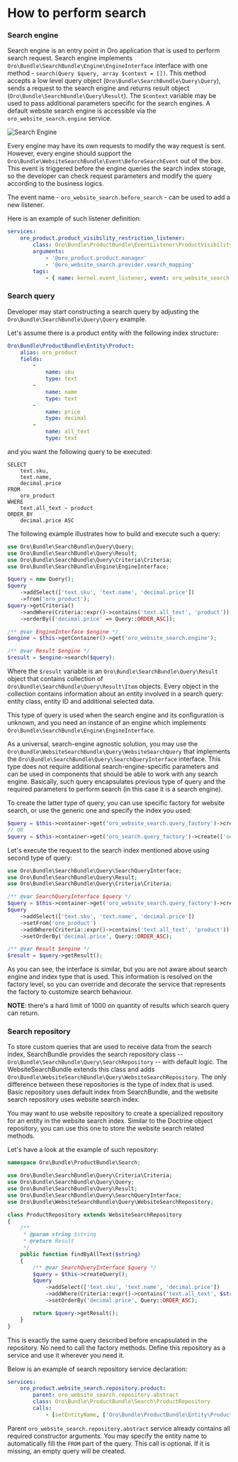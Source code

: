 How to perform search
=====================


### Search engine

Search engine is an entry point in Oro application that is used to perform search request. Search engine implements
 `Oro\Bundle\SearchBundle\Engine\EngineInterface` interface with one method - `search(Query $query, array $context = [])`.
This method accepts a low level query object (`Oro\Bundle\SearchBundle\Query\Query`), sends a request to the
search engine and returns result object (`Oro\Bundle\SearchBundle\Query\Result`). The `$context` variable may be used to pass
additional parameters specific for the search engines. A default website search engine is accessible via the
`oro_website_search.engine` service.

![Search Engine](images/website_search_engine.png)

Every engine may have its own requests to modify the way request is sent. However, every engine should support the `Oro\Bundle\WebsiteSearchBundle\Event\BeforeSearchEvent` out of the box. This event is
triggered before the engine queries the search index storage, so the developer can check request parameters and modify the query according to the business logics.

The event name - `oro_website_search.before_search` - can be used to add a new listener.

Here is an example of such listener definition:

```yaml
services:
    oro_product.product_visibility_restriction_listener:
        class: Oro\Bundle\ProductBundle\EventListener\ProductVisibilityRestrictionListener
        arguments:
            - '@oro_product.product.manager'
            - '@oro_website_search.provider.search_mapping'
        tags:
            - { name: kernel.event_listener, event: oro_website_search.before_search, method: process }
```


### Search query

Developer may start constructing a search query by adjusting the `Oro\Bundle\SearchBundle\Query\Query` example.

Let's assume there is a product entity with the following index structure:

```yaml
Oro\Bundle\ProductBundle\Entity\Product:
    alias: oro_product
    fields:
        -
            name: sku
            type: text
        -
            name: name
            type: text
        -
            name: price
            type: decimal
        -
            name: all_text
            type: text
```

and you want the following query to be executed:

```
SELECT
    text.sku,
    text.name,
    decimal.price
FROM
    oro_product
WHERE
    text.all_text ~ product
ORDER_BY
    decimal.price ASC
```

The following example illustrates how to build and execute such a query:

```php
use Oro\Bundle\SearchBundle\Query\Query;
use Oro\Bundle\SearchBundle\Query\Result;
use Oro\Bundle\SearchBundle\Query\Criteria\Criteria;
use Oro\Bundle\SearchBundle\Engine\EngineInterface;

$query = new Query();
$query
    ->addSelect(['text.sku', 'text.name', 'decimal.price'])
    ->from('oro_product');
$query->getCriteria()
    ->andWhere(Criteria::expr()->contains('text.all_text', 'product'))
    ->orderBy(['decimal.price' => Query::ORDER_ASC]);

/** @var EngineInterface $engine */
$engine = $this->getContainer()->get('oro_website_search.engine');

/** @var Result $engine */
$result = $engine->search($query);
```

Where the `$result` variable is an `Oro\Bundle\SearchBundle\Query\Result` object that contains collection of
`Oro\Bundle\SearchBundle\Query\Result\Item` objects. Every object in the collection contains information about an entity involved in a search query: entity class, entity ID and additional selected data.

This type of query is used when the search engine and its configuration is unknown, and you need an instance of an engine which implements
`Oro\Bundle\SearchBundle\Engine\EngineInterface`.

As a universal, search-engine agnostic solution, you may use the `Oro\Bundle\WebsiteSearchBundle\Query\WebsiteSearchQuery` that implements the
`Oro\Bundle\SearchBundle\Query\SearchQueryInterface` interface. This type does not require additional search-engine-specific parameters and can be used in components that should be able to
work with any search engine. Basically, such query encapsulates previous type of query and the required parameters to
perform search (in this case it is a search engine).

To create the latter type of query, you can use specific factory for website search, or use the generic one and specify the index you used:

```php
$query = $this->container->get('oro_website_search.query_factory')->create();
// OR
$query = $this->container->get('oro_search.query_factory')->create(['search_index' => 'website']);
```

Let's execute the request to the search index mentioned above using second type of query:

```php
use Oro\Bundle\SearchBundle\Query\SearchQueryInterface;
use Oro\Bundle\SearchBundle\Query\Result;
use Oro\Bundle\SearchBundle\Query\Criteria\Criteria;

/** @var SearchQueryInterface $query */
$query = $this->container->get('oro_website_search.query_factory')->create();
$query
    ->addSelect(['text.sku', 'text.name', 'decimal.price'])
    ->setFrom('oro_product')
    ->addWhere(Criteria::expr()->contains('text.all_text', 'product'))
    ->setOrderBy('decimal.price', Query::ORDER_ASC);

/** @var Result $engine */
$result = $query->getResult();
```

As you can see, the interface is similar, but you are not aware about search engine and index type that is used. This information is resolved on the factory level, so you can override and decorate the service that represents the factory to customize search behaviour.

**NOTE**: there's a hard limit of 1000 on quantity of results which search query can return.

### Search repository

To store custom queries that are used to receive data from the search index, SearchBundle provides the search repository class -- 
`Oro\Bundle\SearchBundle\Query\SearchRepository` -- with default logic. The WebsiteSearchBundle extends this class and
adds `Oro\Bundle\WebsiteSearchBundle\Query\WebsiteSearchRepository`. The only difference between these repositories is
the type of index that is used. Basic repository uses default index from SearchBundle, and the website search repository uses website search index.

You may want to use website repository to create a specialized repository for an entity in the website search index. Similar to the Doctrine object repository, you can use this one to store the website search related methods.

Let's have a look at the example of such repository:

```php
namespace Oro\Bundle\ProductBundle\Search;

use Oro\Bundle\SearchBundle\Query\Criteria\Criteria;
use Oro\Bundle\SearchBundle\Query\Query;
use Oro\Bundle\SearchBundle\Query\Result;
use Oro\Bundle\SearchBundle\Query\SearchQueryInterface;
use Oro\Bundle\WebsiteSearchBundle\Query\WebsiteSearchRepository;

class ProductRepository extends WebsiteSearchRepository
{
    /**
     * @param string $string
     * @return Result
     */
    public function findByAllText($string)
    {
        /** @var SearchQueryInterface $query */
        $query = $this->createQuery();
        $query
            ->addSelect(['text.sku', 'text.name', 'decimal.price'])
            ->addWhere(Criteria::expr()->contains('text.all_text', $string))
            ->setOrderBy('decimal.price', Query::ORDER_ASC);

        return $query->getResult();
    }
}
```

This is exactly the same query described before encapsulated in the repository. No need to call the factory methods. Define this repository as a service and use it wherever you need it.

Below is an example of search repository service declaration:

```yaml
services:
    oro_product.website_search.repository.product:
        parent: oro_website_search.repository.abstract
        class: Oro\Bundle\ProductBundle\Search\ProductRepository
        calls:
            - [setEntityName, ['Oro\Bundle\ProductBundle\Entity\Product']]
```

Parent `oro_website_search.repository.abstract` service already contains all required constructor arguments. You may specify the entity name to automatically fill the `FROM` part of the query. This call is optional. If it is missing, an empty query will be created.
